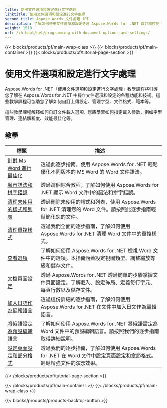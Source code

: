 ```yaml
---
title: 使用文件選項和設定進行文字處理
linktitle: 使用文件選項和設定進行文字處理
second_title: Aspose.Words 文件處理 API
description: 了解如何使用文件選項和設定透過 Aspose.Words for .NET 自訂和控制 Word 文件的行為。這些教學將引導您了解不同的功能，例如文件屬性。
weight: 1510
url: /zh-hant/net/programming-with-document-options-and-settings/
---
```


{{< blocks/products/pf/main-wrap-class >}}
{{< blocks/products/pf/main-container >}}
{{< blocks/products/pf/tutorial-page-section >}}

# 使用文件選項和設定進行文字處理

Aspose.Words for .NET「使用文件選項和設定進行文字處理」教學課程將引導您了解在 Aspose.Words for .NET 中操作文件選項和設定的各種功能和技術。這些教學課程可協助您了解如何自訂上傳設定、管理字型、文件格式、範本等。

這些教學課程解釋如何自訂文件載入選項。您將學習如何指定載入參數，例如字型管理、連結解析度、效能最佳化等。

 ## 教學
| 標題 | 描述 |
| --- | --- |
| [針對 Ms Word 進行最佳化](./optimize-for-ms-word/) | 透過此逐步指南，使用 Aspose.Words for .NET 輕鬆優化不同版本的 MS Word 的 Word 文件語法。 |
| [顯示語法和拼字錯誤](./show-grammatical-and-spelling-errors/) | 透過這個綜合教程，了解如何使用 Aspose.Words for .NET 顯示 Word 文件中的語法和拼字錯誤。 |
| [清理未使用的樣式和列表](./cleanup-unused-styles-and-lists/) | 透過刪除未使用的樣式和列表，使用 Aspose.Words for .NET 清理您的 Word 文件。請按照此逐步指南輕鬆簡化您的文件。 |
| [清理重複樣式](./cleanup-duplicate-style/) | 透過我們全面的逐步指南，了解如何使用 Aspose.Words for .NET 清理 Word 文件中的重複樣式。 |
| [查看選項](./view-options/) | 了解如何使用 Aspose.Words for .NET 檢視 Word 文件中的選項。本指南涵蓋設定視圖類型、調整縮放等級和儲存文件。 |
| [文檔頁面設定](./document-page-setup/) | 透過 Aspose.Words for .NET 透過簡單的步驟掌握文件頁面設定。了解載入、設定佈局、定義每行字元、每頁行數以及儲存文件。 |
| [加入日語作為編輯語言](./add-japanese-as-editing-languages/) | 透過這份詳細的逐步指南，了解如何使用 Aspose.Words for .NET 在文件中加入日文作為編輯語言。 |
| [將俄語設定為預設編輯語言](./set-russian-as-default-editing-language/) | 了解如何使用 Aspose.Words for .NET 將俄語設定為 Word 文件中的預設編輯語言。請按照我們的逐步指南取得詳細說明。 |
| [設定頁面設定和部分格式](./set-page-setup-and-section-formatting/) | 透過我們的逐步指南，了解如何使用 Aspose.Words for .NET 在 Word 文件中設定頁面設定和章節格式。輕鬆增強文件的演示效果。 |
{{< /blocks/products/pf/tutorial-page-section >}}

{{< /blocks/products/pf/main-container >}}
{{< /blocks/products/pf/main-wrap-class >}}

{{< blocks/products/products-backtop-button >}}

